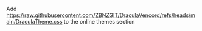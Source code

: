 Add https://raw.githubusercontent.com/ZBNZGIT/DraculaVencord/refs/heads/main/DraculaTheme.css to the online themes section

